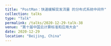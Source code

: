 ```yaml
---
title: "PostMan：快速缓解突发流量 的分布式系统中间件"
collection: talks
type: "Talk"
permalink: /talks/2020-12-29-talk-38
venue: "第十届中国云计算标准和应用大会"
date: 2020-12-29
location: "Beijing, China"
---
```


